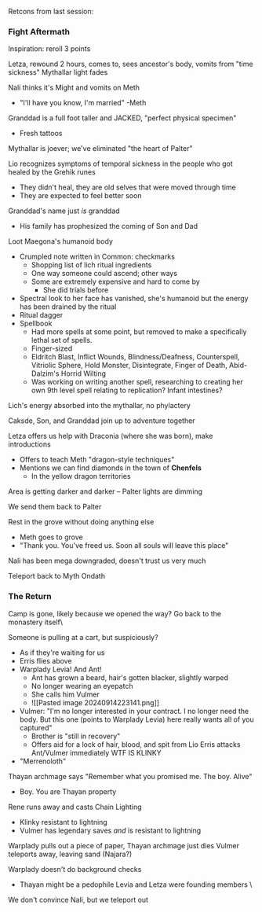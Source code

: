 Retcons from last session:

### Fight Aftermath
Inspiration: reroll 3 points

Letza, rewound 2 hours, comes to, sees ancestor's body, vomits from "time sickness"
Mythallar light fades

Nali thinks it's Might and vomits on Meth
- "I'll have you know, I'm married" -Meth

Granddad is a full foot taller and JACKED, "perfect physical specimen"
- Fresh tattoos


Mythallar is joever; we've eliminated "the heart of Palter"

Lio recognizes symptoms of temporal sickness in the people who got healed by the Grehik runes
- They didn't heal, they are old selves that were moved through time
- They are expected to feel better soon

Granddad's name just _is_ granddad
- His family has prophesized the coming of Son and Dad

Loot Maegona's humanoid body
- Crumpled note written in Common: checkmarks
	- Shopping list of lich ritual ingredients
	- One way someone could ascend; other ways
	- Some are extremely expensive and hard to come by
		- She did trials before
- Spectral look to her face has vanished, she's humanoid but the energy has been drained by the ritual
- Ritual dagger
- Spellbook
	- Had more spells at some point, but removed to make a specifically lethal set of spells.
	- Finger-sized
	- Eldritch Blast, Inflict Wounds, Blindness/Deafness, Counterspell, Vitriolic Sphere, Hold Monster, Disintegrate, Finger of Death, Abid-Dalzim's Horrid Wilting
	- Was working on writing another spell, researching to creating her own 9th level spell relating to replication? Infant intestines?

Lich's energy absorbed into the mythallar, no phylactery

Caksde, Son, and Granddad join up to adventure together

Letza offers us help with Draconia (where she was born), make introductions
- Offers to teach Meth "dragon-style techniques"
- Mentions we can find diamonds in the town of **Chenfels**
	- In the yellow dragon territories

Area is getting darker and darker – Palter lights are dimming

We send them back to Palter

Rest in the grove without doing anything else
- Meth goes to grove
- "Thank you. You've freed us. Soon all souls will leave this place"

Nali has been mega downgraded, doesn't trust us very much

Teleport back to Myth Ondath
### The Return
Camp is gone, likely because we opened the way?
Go back to the monastery itself\

Someone is pulling at a cart, but suspiciously?
- As if they're waiting for us
- Erris flies above
- Warplady Levia! And Ant!
	- Ant has grown a beard, hair's gotten blacker, slightly warped
	- No longer wearing an eyepatch
	- She calls him Vulmer 
	- ![[Pasted image 20240914223141.png]]
- Vulmer: "I'm no longer interested in your contract. I no longer need the body. But this one (points to Warplady Levia) here really wants all of you captured"
	- Brother is "still in recovery"
	- Offers aid for a lock of hair, blood, and spit from Lio
Erris attacks Ant/Vulmer immediately
WTF IS KLINKY
- "Merrenoloth"

Thayan archmage says "Remember what you promised me. The boy. Alive"
- Boy. You are Thayan property

Rene runs away and casts Chain Lighting
- Klinky resistant to lightning
- Vulmer has legendary saves _and_ is resistant to lightning

Warplady pulls out a piece of paper, Thayan archmage just dies
Vulmer teleports away, leaving sand (Najara?)

Warplady doesn't do background checks
- Thayan might be a pedophile
Levia and Letza were founding members \

We don't convince Nali, but we teleport out 